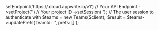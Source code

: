 <?php

use Appwrite\Client;
use Appwrite\Services\Teams;

$client = (new Client())
    ->setEndpoint('https://<REGION>.cloud.appwrite.io/v1') // Your API Endpoint
    ->setProject('<YOUR_PROJECT_ID>') // Your project ID
    ->setSession(''); // The user session to authenticate with

$teams = new Teams($client);

$result = $teams->updatePrefs(
    teamId: '<TEAM_ID>',
    prefs: []
);
